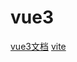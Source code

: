 # vue3

[vue3文档](https://cn.vuejs.org/guide/essentials/event-handling.html)
[vite](https://cn.vitejs.dev/guide/why.html)
